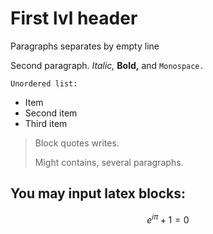 # First lvl header

Paragraphs separates by empty line

Second paragraph. *Italic,* **Bold,** and `Monospace.`

    Unordered list:

* Item
* Second item
* Third item

> Block quotes
> writes.
>
> Might contains,
> several paragraphs.

## You may input latex blocks:

$$e^{i \pi} + 1 = 0$$
